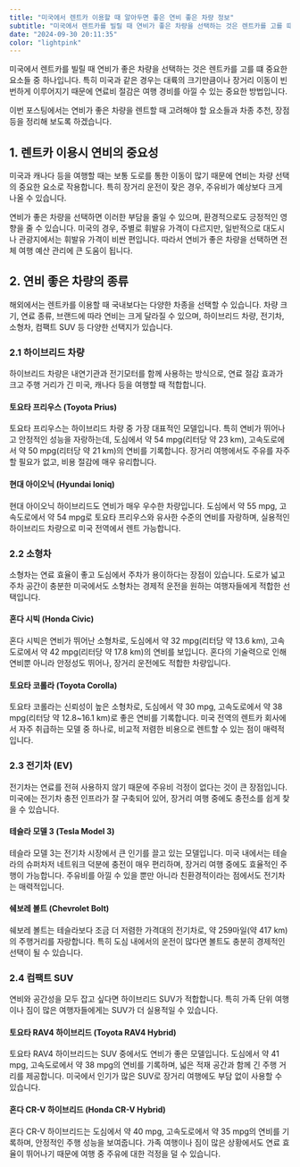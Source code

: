 ```yaml
---
title: "미국에서 렌트카 이용할 때 알아두면 좋은 연비 좋은 차량 정보"
subtitle: "미국에서 렌트카를 빌릴 때 연비가 좋은 차량을 선택하는 것은 렌트카를 고를 떄 중요한 요소들 중 하나입니다. 특히 미국과 같은 경우는 대륙의 크기만큼이나 장거리 이동이 빈번하게 이루어지기 때문에 연료비 절감은 여행 경비를 아낄 수 있는 중요한 방법입니다. 연비가 좋은 차량을 렌트할 때 고려해야 할 요소들과 차종 추천, 장점 등을 정리한 글입니다."
date: "2024-09-30 20:11:35"
color: "lightpink"
---
```




<p>미국에서 렌트카를 빌릴 때 연비가 좋은 차량을 선택하는 것은 렌트카를 고를 떄 중요한 요소들 중 하나입니다. 특히 미국과 같은 경우는 대륙의 크기만큼이나 장거리 이동이 빈번하게 이루어지기 때문에 연료비 절감은 여행 경비를 아낄 수 있는 중요한 방법입니다.</p>

<p>이번 포스팅에서는 연비가 좋은 차량을 렌트할 때 고려해야 할 요소들과 차종 추천, 장점 등을 정리해 보도록 하겠습니다.</p>

<h2><b>1. 렌트카 이용시 연비의 중요성</b></h2>
<p>미국과 캐나다 등을 여행할 때는 보통 도로를 통한 이동이 많기 때문에 연비는 차량 선택의 중요한 요소로 작용합니다. 특히 장거리 운전이 잦은 경우, 주유비가 예상보다 크게 나올 수 있습니다.</p>

<p>연비가 좋은 차량을 선택하면 이러한 부담을 줄일 수 있으며, 환경적으로도 긍정적인 영향을 줄 수 있습니다. 미국의 경우, 주별로 휘발유 가격이 다르지만, 일반적으로 대도시나 관광지에서는 휘발유 가격이 비싼 편입니다. 따라서 연비가 좋은 차량을 선택하면 전체 여행 예산 관리에 큰 도움이 됩니다.</p>


<h2><b>2. 연비 좋은 차량의 종류</b></h2>
<p>해외에서는 렌트카를 이용할 때 국내보다는 다양한 차종을 선택할 수 있습니다. 차량 크기, 연료 종류, 브랜드에 따라 연비는 크게 달라질 수 있으며, 하이브리드 차량, 전기차, 소형차, 컴팩트 SUV 등 다양한 선택지가 있습니다.</p>

<h3><b>2.1 하이브리드 차량</b></h3>
<p>하이브리드 차량은 내연기관과 전기모터를 함께 사용하는 방식으로, 연료 절감 효과가 크고 주행 거리가 긴 미국, 캐나다 등을 여행할 때 적합합니다.</p>

<h4  ><b> 토요타 프리우스 (Toyota Prius)</b></h4>
<p>토요타 프리우스는 하이브리드 차량 중 가장 대표적인 모델입니다. 특히 연비가 뛰어나고 안정적인 성능을 자랑하는데, 도심에서 약 54 mpg(리터당 약 23 km), 고속도로에서 약 50 mpg(리터당 약 21 km)의 연비를 기록합니다. 장거리 여행에서도 주유를 자주 할 필요가 없고, 비용 절감에 매우 유리합니다.</p>

<h4  ><b> 현대 아이오닉 (Hyundai Ioniq)</b></h4>
<p>현대 아이오닉 하이브리드도 연비가 매우 우수한 차량입니다. 도심에서 약 55 mpg, 고속도로에서 약 54 mpg로 토요타 프리우스와 유사한 수준의 연비를 자랑하며, 실용적인 하이브리드 차량으로 미국 전역에서 렌트 가능합니다.</p>


<h3><b>2.2 소형차</b></h3>
<p>소형차는 연료 효율이 좋고 도심에서 주차가 용이하다는 장점이 있습니다. 도로가 넓고 주차 공간이 충분한 미국에서도 소형차는 경제적 운전을 원하는 여행자들에게 적합한 선택입니다.</p>

<h4  ><b> 혼다 시빅 (Honda Civic)</b></h4>
<p>혼다 시빅은 연비가 뛰어난 소형차로, 도심에서 약 32 mpg(리터당 약 13.6 km), 고속도로에서 약 42 mpg(리터당 약 17.8 km)의 연비를 보입니다. 혼다의 기술력으로 인해 연비뿐 아니라 안정성도 뛰어나, 장거리 운전에도 적합한 차량입니다.</p>

<h4  ><b> 토요타 코롤라 (Toyota Corolla)</b></h4>
<p>토요타 코롤라는 신뢰성이 높은 소형차로, 도심에서 약 30 mpg, 고속도로에서 약 38 mpg(리터당 약 12.8~16.1 km)로 좋은 연비를 기록합니다. 미국 전역의 렌트카 회사에서 자주 취급하는 모델 중 하나로, 비교적 저렴한 비용으로 렌트할 수 있는 점이 매력적입니다.</p>


<h3><b>2.3 전기차 (EV)</b></h3>
<p>전기차는 연료를 전혀 사용하지 않기 때문에 주유비 걱정이 없다는 것이 큰 장점입니다. 미국에는 전기차 충전 인프라가 잘 구축되어 있어, 장거리 여행 중에도 충전소를 쉽게 찾을 수 있습니다.</p>

<h4  ><b> 테슬라 모델 3 (Tesla Model 3)</b></h4>
<p>테슬라 모델 3는 전기차 시장에서 큰 인기를 끌고 있는 모델입니다. 미국 내에서는 테슬라의 슈퍼차저 네트워크 덕분에 충전이 매우 편리하며, 장거리 여행 중에도 효율적인 주행이 가능합니다. 주유비를 아낄 수 있을 뿐만 아니라 친환경적이라는 점에서도 전기차는 매력적입니다.</p>

<h4  ><b> 쉐보레 볼트 (Chevrolet Bolt)</b></h4>
<p>쉐보레 볼트는 테슬라보다 조금 더 저렴한 가격대의 전기차로, 약 259마일(약 417 km)의 주행거리를 자랑합니다. 특히 도심 내에서의 운전이 많다면 볼트도 충분히 경제적인 선택이 될 수 있습니다.</p>

<h3><b>2.4 컴팩트 SUV</b></h3>
<p>연비와 공간성을 모두 잡고 싶다면 하이브리드 SUV가 적합합니다. 특히 가족 단위 여행이나 짐이 많은 여행자들에게는 SUV가 더 실용적일 수 있습니다.</p>

<h4  ><b><span style="letter-spacing: 0px;">토요타 RAV4 하이브리드 (Toyota RAV4 Hybrid)</span></b></h4>
<p>토요타 RAV4 하이브리드는 SUV 중에서도 연비가 좋은 모델입니다. 도심에서 약 41 mpg, 고속도로에서 약 38 mpg의 연비를 기록하며, 넓은 적재 공간과 함께 긴 주행 거리를 제공합니다. 미국에서 인기가 많은 SUV로 장거리 여행에도 부담 없이 사용할 수 있습니다.</p>

<h4  ><b><span style="letter-spacing: 0px;">혼다 CR-V 하이브리드 (Honda CR-V Hybrid)</span></b></h4>
<p>혼다 CR-V 하이브리드는 도심에서 약 40 mpg, 고속도로에서 약 35 mpg의 연비를 기록하며, 안정적인 주행 성능을 보여줍니다. 가족 여행이나 짐이 많은 상황에서도 연료 효율이 뛰어나기 때문에 여행 중 주유에 대한 걱정을 덜 수 있습니다.</p>
